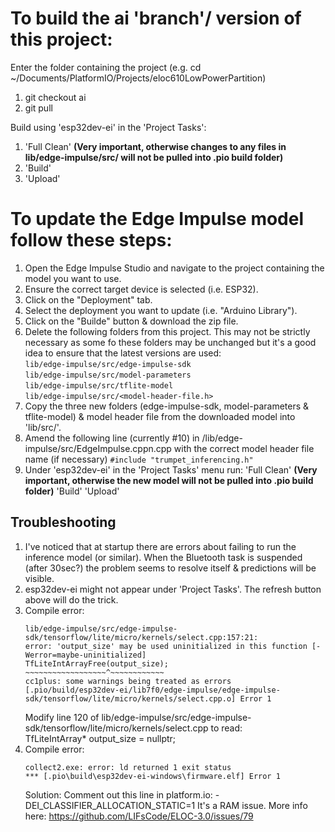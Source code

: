 

# To build the ai 'branch'/ version of this project:
Enter the folder containing the project (e.g. cd ~/Documents/PlatformIO/Projects/eloc610LowPowerPartition)

1. git checkout ai
2. git pull

Build using 'esp32dev-ei' in the 'Project Tasks':
1.  'Full Clean'   **(Very important, otherwise changes to any files in lib/edge-impulse/src/ will not be pulled into .pio build folder)**
2.  'Build'
3.  'Upload'

# To update the Edge Impulse model follow these steps:
1. Open the Edge Impulse Studio and navigate to the project containing the model you want to use.
2. Ensure the correct target device is selected (i.e. ESP32).
3. Click on the "Deployment" tab.
4. Select the deployment you want to update (i.e. "Arduino Library").
5. Click on the "Builde" button & download the zip file.
6. Delete the following folders from this project. This may not be strictly necessary as some fo these folders may be unchanged but it's a good idea to ensure that the latest versions are used:  
    `lib/edge-impulse/src/edge-impulse-sdk`  
    `lib/edge-impulse/src/model-parameters`  
    `lib/edge-impulse/src/tflite-model`  
    `lib/edge-impulse/src/<model-header-file.h>`  
7. Copy the three new folders (edge-impulse-sdk, model-parameters & tflite-model) & model header file from the downloaded model into 'lib/src/'. 
8. Amend the following line (currently #10) in /lib/edge-impulse/src/EdgeImpulse.cppn.cpp with the correct model header file name (if necessary)
    `#include "trumpet_inferencing.h"`
9. Under 'esp32dev-ei' in the 'Project Tasks' menu run:
    'Full Clean' **(Very important, otherwise the new model will not be pulled into .pio build folder)**
    'Build'
    'Upload'

## Troubleshooting
1. I've noticed that at startup there are errors about failing to run the inference model (or similar). When the Bluetooth task is suspended (after 30sec?) the problem seems to resolve itself & predictions will be visible.
2. esp32dev-ei might not appear under 'Project Tasks'. The refresh button above will do the trick.
3. Compile error:
    ```
    lib/edge-impulse/src/edge-impulse-sdk/tensorflow/lite/micro/kernels/select.cpp:157:21: 
    error: 'output_size' may be used uninitialized in this function [-Werror=maybe-uninitialized]
    TfLiteIntArrayFree(output_size);
    ~~~~~~~~~~~~~~~~~~^~~~~~~~~~~~~
    cc1plus: some warnings being treated as errors
    [.pio/build/esp32dev-ei/lib7f0/edge-impulse/edge-impulse-sdk/tensorflow/lite/micro/kernels/select.cpp.o] Error 1   
    ```
    Modify line 120 of lib/edge-impulse/src/edge-impulse-sdk/tensorflow/lite/micro/kernels/select.cpp to read:  
    TfLiteIntArray* output_size = nullptr;
4. Compile error:
    ```
    collect2.exe: error: ld returned 1 exit status
    *** [.pio\build\esp32dev-ei-windows\firmware.elf] Error 1
    ```
    Solution: Comment out this line in platform.io: -DEI_CLASSIFIER_ALLOCATION_STATIC=1
    It's a RAM issue. More info here: https://github.com/LIFsCode/ELOC-3.0/issues/79


